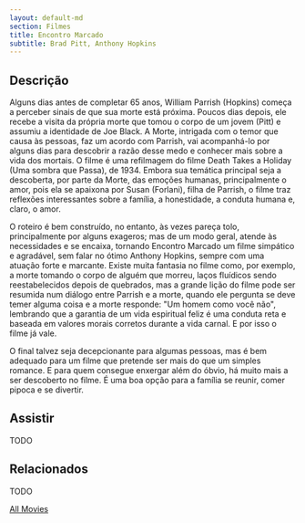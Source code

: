 ```yaml
---
layout: default-md
section: Filmes
title: Encontro Marcado
subtitle: Brad Pitt, Anthony Hopkins
---
```


## Descrição
Alguns dias antes de completar 65 anos, William Parrish (Hopkins) começa a perceber sinais de que sua morte está próxima. Poucos dias depois, ele recebe a visita da própria morte que tomou o corpo de um jovem (Pitt) e assumiu a identidade de Joe Black. A Morte, intrigada com o temor que causa às pessoas, faz um acordo com Parrish, vai acompanhá-lo por alguns dias para descobrir a razão desse medo e conhecer mais sobre a vida dos mortais.
O filme é uma refilmagem do filme Death Takes a Holiday (Uma sombra que Passa), de 1934. Embora sua temática principal seja a descoberta, por parte da Morte, das emoções humanas, principalmente o amor, pois ela se apaixona por Susan (Forlani), filha de Parrish, o filme traz reflexões interessantes sobre a família, a honestidade, a conduta humana e, claro, o amor. 

O roteiro é bem construído, no entanto, às vezes pareça tolo, principalmente por alguns exageros; mas de um modo geral, atende às necessidades e se encaixa, tornando Encontro Marcado um filme simpático e agradável, sem falar no ótimo Anthony Hopkins, sempre com uma atuação forte e marcante. 
Existe muita fantasia no filme como, por exemplo, a morte tomando o corpo de alguém que morreu, laços fluídicos sendo reestabelecidos depois de quebrados, mas a grande lição do filme pode ser resumida num diálogo entre Parrish e a morte, quando ele pergunta se deve temer alguma coisa e a morte responde: "Um homem como você não", lembrando que a garantia de um vida espiritual feliz é uma conduta reta e baseada em valores morais corretos durante a vida carnal. E por isso o filme já vale.

O final talvez seja decepcionante para algumas pessoas, mas é bem adequado para um filme que pretende ser mais do que um simples romance. E para quem consegue enxergar além do óbvio, há muito mais a ser descoberto no filme. É uma boa opção para a família se reunir, comer pipoca e se divertir.


## Assistir
TODO

## Relacionados
TODO


<a href="/movies" class="button">All Movies</a>